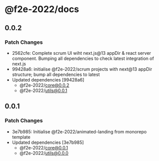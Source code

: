 # @f2e-2022/docs

## 0.0.2

### Patch Changes

- 2562cfe: Complete scrum UI wiht next.js@13 appDir & react server component. Bumping all dependencies to check latest integration of next.js
- 99428a6: initialise @f2e-2022/scrum projects with next@13 appDir structure; bump all dependencies to latest
- Updated dependencies [99428a6]
  - @f2e-2022/core@0.0.2
  - @f2e-2022/utils@0.0.1

## 0.0.1

### Patch Changes

- 3e7b985: Initialise @f2e-2022/animated-landing from monorepo template
- Updated dependencies [3e7b985]
  - @f2e-2022/core@0.0.1
  - @f2e-2022/utils@0.0.0
